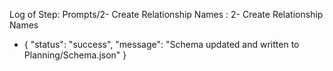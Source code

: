 Log of Step: Prompts/2- Create Relationship Names : 2- Create Relationship Names


 - {
  "status": "success",
  "message": "Schema updated and written to Planning/Schema.json"
}